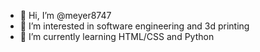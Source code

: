 - 👋 Hi, I’m @meyer8747
- 👀 I’m interested in software engineering and 3d printing
- 🌱 I’m currently learning HTML/CSS and Python

<!---
meyer8747/meyer8747 is a ✨ special ✨ repository because its `README.md` (this file) appears on your GitHub profile.
You can click the Preview link to take a look at your changes.
--->
